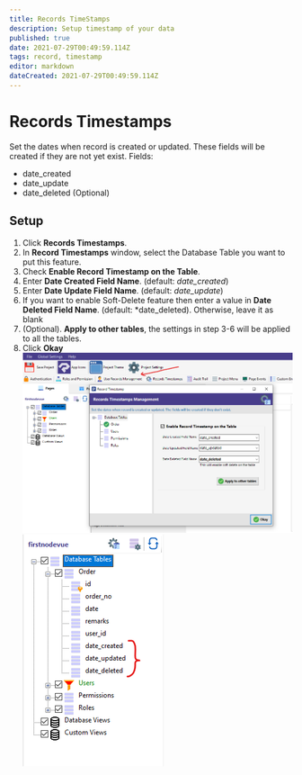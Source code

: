 ```yaml
---
title: Records TimeStamps
description: Setup timestamp of your data
published: true
date: 2021-07-29T00:49:59.114Z
tags: record, timestamp
editor: markdown
dateCreated: 2021-07-29T00:49:59.114Z
---
```


# Records Timestamps
Set the dates when record is created or updated.
These fields will be created if they are not yet exist.
Fields: 
- date_created
- date_update
- date_deleted (Optional)

## Setup
1. Click **Records Timestamps**.
2. In **Record Timestamps** window, select the Database Table you want to put this feature.
3. Check **Enable Record Timestamp on the Table**.
4. Enter **Date Created Field Name**. (default: *date_created*)
5. Enter **Date Update Field Name**. (default: *date_update*)
6. If you want to enable Soft-Delete feature then enter a value in **Date Deleted Field Name**. (default: *date_deleted). Otherwise, leave it as blank
7. (Optional). **Apply to other tables**, the settings in step 3-6 will be applied to all the tables.
8. Click **Okay**
![1.png](/security/recordtimestamp/1.png)
![2.png](/security/recordtimestamp/2.png)

